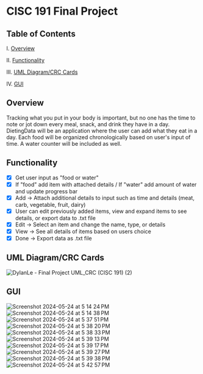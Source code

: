 # CISC 191 Final Project

## Table of Contents

I. [Overview]([https://github.com/dylankle/Dieting-Data/blob/starting/README.md#overview])

II. [Functionality](##-functionality)

III. [UML Diagram/CRC Cards](##-uml-diagram/crc-cards)

IV. [GUI](##-gui)

## Overview

Tracking what you put in your body is important, but no one has the time to note or jot down every meal, snack, and drink they have in a day. DietingData will be an application where the user can add what they eat in a day. Each food will be organized chronologically based on user's input of time. A water counter will be included as well.

## Functionality

- [x] Get user input as "food or water"
- [x] If "food" add item with attached details / If "water" add amount of water and update progress bar
- [x] Add  -> Attach additional details to input such as time and details (meat, carb, vegetable, fruit, dairy)
- [x] User can edit previously added items, view and expand items to see details, or export data to .txt file
- [x] Edit -> Select an item and change the name, type, or details
- [x] View -> See all details of items based on users choice
- [x] Done -> Export data as .txt file

## UML Diagram/CRC Cards

![DylanLe - Final Project UML_CRC (CISC 191) (2)](https://github.com/dylankle/Dieting-Data/assets/68560708/3cb3f12f-1338-4d46-8c85-e177a48a8a4f)

## GUI
![Screenshot 2024-05-24 at 5 14 24 PM](https://github.com/dylankle/Dieting-Data/assets/68560708/c2a3fa36-b656-4f4f-94b1-8d4781f494ce)
![Screenshot 2024-05-24 at 5 14 38 PM](https://github.com/dylankle/Dieting-Data/assets/68560708/dd242283-8b2c-4149-8f77-98e4511133a4)
![Screenshot 2024-05-24 at 5 37 51 PM](https://github.com/dylankle/Dieting-Data/assets/68560708/0839ae70-e059-4c1b-a3ef-1676de2a4ffe)
![Screenshot 2024-05-24 at 5 38 20 PM](https://github.com/dylankle/Dieting-Data/assets/68560708/04a5d7b7-ad27-4d83-a031-9fd035375ff9)
![Screenshot 2024-05-24 at 5 38 33 PM](https://github.com/dylankle/Dieting-Data/assets/68560708/eda29f18-ba24-427d-ad7c-c5e76cb82bf4)
![Screenshot 2024-05-24 at 5 39 13 PM](https://github.com/dylankle/Dieting-Data/assets/68560708/bb2d93fe-62e4-48c1-8ecc-1107898449be)
![Screenshot 2024-05-24 at 5 39 17 PM](https://github.com/dylankle/Dieting-Data/assets/68560708/7be05006-b403-4099-92e8-26cf04fe7bbb)
![Screenshot 2024-05-24 at 5 39 27 PM](https://github.com/dylankle/Dieting-Data/assets/68560708/5c748313-8488-4fb7-867e-ae29ebfffb9c)
![Screenshot 2024-05-24 at 5 39 38 PM](https://github.com/dylankle/Dieting-Data/assets/68560708/c1778f14-68f2-4550-9292-cf676149650e)
![Screenshot 2024-05-24 at 5 42 57 PM](https://github.com/dylankle/Dieting-Data/assets/68560708/9c22ced1-b2f4-4020-ba3b-b22275201667)
